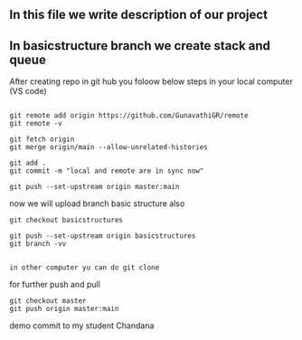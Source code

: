 ## In this file we write description of our project
## In basicstructure branch we create stack and queue 
After creating repo in git hub you foloow below steps in your local computer (VS code)

```

git remote add origin https://github.com/GunavathiGR/remote
git remote -v

git fetch origin
git merge origin/main --allow-unrelated-histories

git add .
git commit -m "local and remote are in sync now"

git push --set-upstream origin master:main

```

now we will upload branch basic structure also
```
git checkout basicstructures

git push --set-upstream origin basicstructures
git branch -vv


in other computer yu can do git clone
```

for further push and pull
```
git checkout master
git push origin master:main
```

demo commit to my student Chandana
